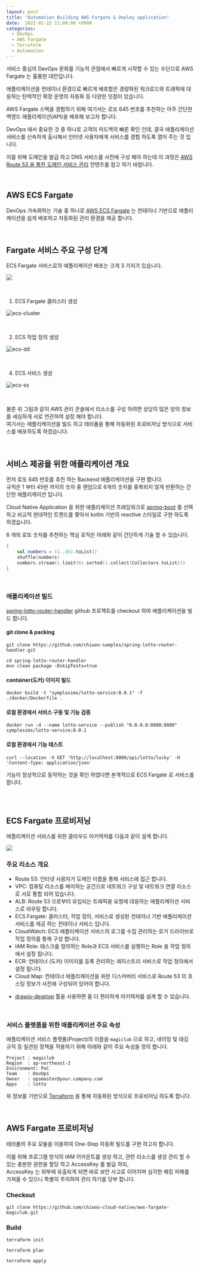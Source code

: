 ```yaml
---
layout: post
title: "Automation Building AWS Fargate & Deploy application"
date:  2022-01-15 11:00:00 +0900
categories: 
  - DevOps
  - AWS Fargate
  - Terraform
  - Automation
---
```


서비스 중심의 DevOps 문화를 기능적 관점에서 빠르게 시작할 수 있는 수단으로 AWS Fargate 는 훌륭한 대안입니다.  

애플리케이션을 컨테이너 환경으로 빠르게 배포함은 경량화된 워크로드와 트래픽에 대응하는 탄력적인 확장 운영의 자동화 등 다양한 잇점이 있습니다.   

AWS Fargate 스택을 경험하기 위해 여기서는 로또 645 번호를 추천하는 아주 간단한 백엔드 애플리케이션(API)을 배포해 보고자 합니다.  

DevOps 에서 중요한 것 중 하나로 고객의 피드백의 빠른 확인 인데, 결국 애플리케이션 서비스를 신속하게 출시해서 인터넷 사용자에게 서비스를 경험 하도록 열어 주는 것 입니다.    

이를 위해 도메인을 발급 하고 DNS 서비스를 사전에 구성 해야 하는데 이 과정은 [AWS Route 53 을 통한 도메인 서비스 관리](https://symplesims.github.io/devops/route53/acm/hosting/2022/01/11/aws-route53.html) 컨텐츠를 참고 하기 바랍니다. 

<br>

## AWS ECS Fargate

DevOps 가속화하는 기술 중 하나로 [AWS ECS Fargate](https://docs.aws.amazon.com/AmazonECS/latest/userguide/what-is-fargate.html) 는 컨테이너 기반으로 애플리케이션을 쉽게 배포하고 자동화된 관리 환경을 제공 합니다.    

<br>

## Fargate 서비스 주요 구성 단계

ECS Fargate 서비스로의 애플리케이션 배포는 크게 3 가지가 있습니다.   

![](/assets/images/22q1/aws-fargate-0001.png)

<br>

1. ECS Fargate 클러스터 생성
 
![ecs-cluster](/assets/images/22q1/aws-fargate-0002.png)

<br>

2. ECS 작업 정의 생성  

![ecs-dd](/assets/images/22q1/aws-fargate-0003.png)

<br>

4. ECS 서비스 생성  

![ecs-ss](/assets/images/22q1/aws-fargate-0004.png)  

<br>

물론 위 그림과 같이 AWS 관리 콘솔에서 리소스를 구성 하려면 상당히 많은 양의 정보를 세심하게 서로 연관하여 설정 해야 합니다.  
여기서는 애플리케이션을 빌드 하고 테라폼을 통해 자동화된 프로비저닝 방식으로 서비스를 배포하도록 하겠습니다.  

<br>

## 서비스 제공을 위한 애플리케이션 개요   
먼저 로또 645 번호를 추천 하는 Backend 애플리케이션을 구현 합니다.  
규칙은 1 부터 45번 까지의 숫자 중 랜덤으로 6개의 숫자를 중복되지 않게 반환하는 간단한 애플리케이션 입니다. 

Cloud Native Application 을 위한 애플리케이션 프레임워크로 [spring-boot](https://spring.io/projects/spring-boot) 를 선택하고 비교적 현대적인 트랜드를 쫓아서 kotlin 기반의 reactive 스타일로 구현 하도록 하겠습니다.

6 개의 로또 숫자를 추천하는 핵심 로직은 아래와 같이 간단하게 기술 할 수 있습니다.  

```kotlin
{
    val numbers = (1..45).toList()
    shuffle(numbers)
    numbers.stream().limit(6).sorted().collect(Collectors.toList())
}
```

<br>

### 애플리케이션 빌드 
[spring-lotto-router-handler](https://github.com/chiwoo-samples/spring-lotto-router-handler.git) github 프로젝트를 checkout 하여 애플리케이션을 빌드 합니다.

#### git clone & packing 

```
git clone https://github.com/chiwoo-samples/spring-lotto-router-handler.git

cd spring-lotto-router-handler
mvn clean package -DskipTests=true
```

#### container(도커) 이미지 빌드 
```
docker build -t "symplesims/lotto-service:0.0.1" -f ./docker/Dockerfile .
```

#### 로컬 환경에서 서비스 구동 및 기능 검증
```
docker run -d --name lotto-service --publish "0.0.0.0:8080:8080" symplesims/lotto-service:0.0.1
```

#### 로컬 환경에서 기능 테스트
```
curl --location -X GET 'http://localhost:8080/api/lotto/lucky' -H 'Content-Type: application/json'
```

기능이 정상적으로 동작하는 것을 확인 하였다면 본격적으로 ECS Fargate 로 서비스를 합니다. 

<br><br>

## ECS Fargate 프로비저닝 

애플리케이션 서비스를 위한 클라우드 아키텍처를 다음과 같이 설계 합니다.  
 
![](/assets/images/22q1/aws-fargate-1001.png)

### 주요 리소스 개요  
- Route 53: 인터넷 사용자가 도메인 이름을 통해 서비스에 접근 합니다. 
- VPC: 컴퓨팅 리소스를 배치하는 공간으로 네트워크 구성 및 네트워크 연결 리소스로 서로 통합 되어 있습니다.  
- ALB: Route 53 으로부터 유입되는 트래픽을 요청에 대응하는 애플리케이션 서비스로 라우팅 합니다.
- ECS Fargate: 클러스터, 작업 정의, 서비스로 생성된 컨테이너 기반 애플리케이션 서비스를 제공 하는 컨테이너 서비스 입니다.  
- CloudWatch: ECS 애플리케이션 서비스의 로그를 수집 관리하는 로거 드라이브로 작업 정의를 통해 구성 합니다. 
- IAM Role: 태스크를 정의하는 Role과 ECS 서비스를 실행하는 Role 을 작업 정의에서 설정 됩니다. 
- ECR: 컨테이너 (도커) 이미지를 등록 관리하는 레지스트리 서비스로 작업 정의에서 설정 됩니다.  
- Cloud Map: 컨테이너 애플리케이션을 위한 디스커버리 서비스로 Route 53 의 호스팅 정보가 사전에 구성되어 있어야 합니다.

* [drawio-desktop](https://github.com/jgraph/drawio-desktop/releases/tag/v18.0.6) 툴을 사용하면 좀 더 편라하게 아키텍처를 설계 할 수 있습니다.  

<br>

### 서비스 플랫폼을 위한 애플리케이션 주요 속성

애플리케이션 서비스 플랫폼(Project)의 이름을 `magiclub` 으로 하고, 네이밍 및 태깅 규칙 등 일관된 정책을 적용하기 위해 아래와 같이 주요 속성을 정의 합니다.   

```
Project : magiclub
Region  : ap-northeast-2
Environment: PoC
Team    : DevOps
Owner   : opsmaster@your.company.com
Apps    : lotto 
```

위 정보를 기반으로 [Terraform](https://www.terraform.io/) 을 통해 자동화된 방식으로 프로비저닝 하도록 합니다. 

<br>


## AWS Fargate 프로비저닝 

테라폼의 주요 모듈을 이용하여 One-Step 자동화 빌드를 구현 하고자 합니다. 

이를 위해 프로그램 방식의 IAM 어카운트를 생성 하고, 관련 리소스를 생성 관리 할 수 있는 충분한 권한을 할당 하고 AccessKey 를 발급 하되,   
AccessKey 는 외부에 유출되게 되면 바로 보안 사고로 이어지며 심각한 해킹 피해를 가져올 수 있으니 특별히 주의하여 관리 하기를 당부 합니다.   

### Checkout 

```
git clone https://github.com/chiwoo-cloud-native/aws-fargate-magiclub.git
```

### Build
```
terraform init

terraform plan

terraform apply
```

